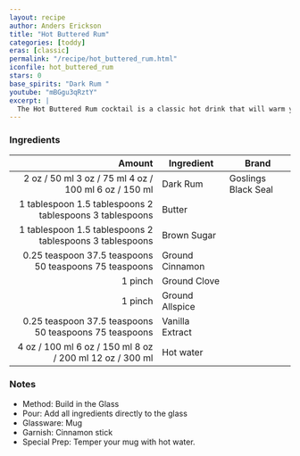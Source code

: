 ```yaml
---
layout: recipe
author: Anders Erickson
title: "Hot Buttered Rum"
categories: [toddy]
eras: [classic]
permalink: "/recipe/hot_buttered_rum.html"
iconfile: hot_buttered_rum
stars: 0
base_spirits: "Dark Rum "
youtube: "mBGgu3qRztY"
excerpt: |
  The Hot Buttered Rum cocktail is a classic hot drink that will warm your soul during the cold winter.
---
```


### Ingredients

|        Amount | Ingredient      | Brand               |
| ------------: | --------------- | ------------------- |
|          <span class="onex active">2 oz / 50 ml</span> <span class="onehalfx">3 oz / 75 ml</span> <span class="twox">4 oz / 100 ml</span> <span class="threex">6 oz / 150 ml</span> | Dark Rum        | Goslings Black Seal |
|  <span class="onex active">1 tablespoon</span> <span class="onehalfx">1.5 tablespoons</span> <span class="twox">2 tablespoons</span> <span class="threex">3 tablespoons</span>  | Butter          |
|  <span class="onex active">1 tablespoon</span> <span class="onehalfx">1.5 tablespoons</span> <span class="twox">2 tablespoons</span> <span class="threex">3 tablespoons</span>  | Brown Sugar     |
| 0.<span class="onex active">25 teaspoon</span> <span class="onehalfx">37.5 teaspoons</span> <span class="twox">50 teaspoons</span> <span class="threex">75 teaspoons</span>  | Ground Cinnamon |
|       1 pinch | Ground Clove    |
|       1 pinch | Ground Allspice |
| 0.<span class="onex active">25 teaspoon</span> <span class="onehalfx">37.5 teaspoons</span> <span class="twox">50 teaspoons</span> <span class="threex">75 teaspoons</span>  | Vanilla Extract |
|          <span class="onex active">4 oz / 100 ml</span> <span class="onehalfx">6 oz / 150 ml</span> <span class="twox">8 oz / 200 ml</span> <span class="threex">12 oz / 300 ml</span> | Hot water       |

### Notes

- Method: Build in the Glass
- Pour: Add all ingredients directly to the glass
- Glassware: Mug
- Garnish: Cinnamon stick
- Special Prep: Temper your mug with hot water.
